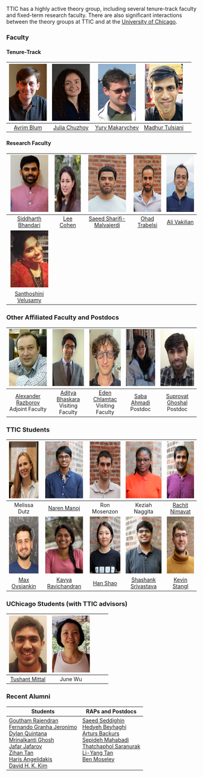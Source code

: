 TTIC has a highly active theory group, including several tenure-track faculty and fixed-term research faculty. There are also significant interactions between the theory groups at TTIC and at the [University of Chicago](http://theory.cs.uchicago.edu).




### Faculty

#### Tenure-Track

|   <img src="pictures/avrim.jpg" height="150" width="100">    | <img src="pictures/julia.jpg" height="150" width="100"> |    <img src="pictures/yury.jpg" height="150" width="100">    |  <img src="pictures/madhur.jpg" height="150" width="100">   |                                                       |
| :----------------------------------------------------------: | :-----------------------------------------------------: | :----------------------------------------------------------: | :---------------------------------------------------------: | :---------------------------------------------------: |
|         [Avrim Blum](https://home.ttic.edu/~avrim/)          |     [Julia Chuzhoy](https://home.ttic.edu/~cjulia/)     |       [Yury Makarychev](https://home.ttic.edu/~yury/)        |     [Madhur Tulsiani](https://home.ttic.edu/~madhurt/)      |                                                       |


#### Research Faculty

| <img src="pictures/siddharth.jpg" height="150" width="100">  |  <img src="pictures/lee.jpg" height="150" width="100">  |   <img src="pictures/saeed.jpg" height="150" width="100">    |   <img src="pictures/ohad.jpg" height="150" width="100">    | <img src="pictures/ali.jpg" height="150" width="100"> |
| :----------------------------------------------------------: | :-----------------------------------------------------: | :----------------------------------------------------------: | :---------------------------------------------------------: | :---------------------------------------------------: |
| [Siddharth Bhandari](https://sites.google.com/view/siddharth-bhandari/) |   [Lee Cohen](https://sites.google.com/view/leecohen)   | [Saeed Sharifi-Malvajerdi](https://sites.google.com/view/saeedsh/home) | [Ohad Trabelsi](https://sites.google.com/view/ohadtrabelsi) |    [Ali Vakilian](https://www.mit.edu/~vakilian/)     |
| <img src="pictures/santhoshini.jpg" height="150" width="100">  |    |       |       |  |
| [Santhoshini Velusamy](https://scholar.harvard.edu/santhoshiniv/home) |     |  |  |         |



### Other Affiliated Faculty and Postdocs

|  <img src="pictures/razborov.jpg" height="150" width="100">  |  <img src="pictures/bhaskara.jpg" height="150" width="100">  |  <img src="pictures/chlamtac.jpg" height="150" width="100">  | <img src="pictures/ahmadi.jpg" height="150" width="100"> |  <img src="pictures/ghoshal.jpg" height="150" width="100">   |
| :----------------------------------------------------------: | :----------------------------------------------------------: | :----------------------------------------------------------: | :------------------------------------------------------: | :----------------------------------------------------------: |
| [Alexander Razborov](http://people.cs.uchicago.edu/~razborov/) <br> Adjoint Faculty | [Aditya Bhaskara](https://users.cs.utah.edu/~bhaskara/) <br> Visiting Faculty | [Eden Chlamtac](https://www.cs.bgu.ac.il/~chlamtac/)<br> Visiting Faculty | [Saba Ahmadi](https://sabaahmadi.github.io)<br/> Postdoc | [Suprovat Ghoshal](https://sites.google.com/view/suprovat)<br/> Postdoc |



### TTIC Students

|   <img src="pictures/dutz.jpg" height="150" width="100">    |   <img src="pictures/manoj.jpg" height="150" width="100">    | <img src="pictures/mosenzon.jpg" height="150" width="100"> |  <img src="pictures/naggita.jpg" height="150" width="100">   | <img src="pictures/nimavat.jpg" height="150" width="100"> |
| :---------------------------------------------------------: | :----------------------------------------------------------: | :--------------------------------------------------------: | :----------------------------------------------------------: | :-------------------------------------------------------: |
|                        Melissa Dutz                         |            [Naren Manoj](https://www.nsmanoj.com)            |                        Ron Mosenzon                        |                        Keziah Naggita                        |     [Rachit Nimavat](https://home.ttic.edu/~nimavat/)     |
| <img src="pictures/ovsiankin.jpg" height="150" width="100"> | <img src="pictures/ravichandran.jpg" height="150" width="100"> |   <img src="pictures/shao.jpg" height="150" width="100">   | <img src="pictures/srivastava.jpg" height="150" width="100"> | <img src="pictures/stangl.jpg" height="150" width="100">  |
|             [Max Ovsiankin](https://maxov.org)              |      [Kavya Ravichandran](https://kavyar314.github.io)       |     [Han Shao](https://sites.google.com/view/hanshao)      | [Shashank Srivastava](https://sites.google.com/view/shashanks) |      [Kevin Stangl](https://home.ttic.edu/~kstangl/)      |



### UChicago Students (with TTIC advisors)

| <img src="pictures/mittal.jpg" height="150" width="100"> | <img src="pictures/wu.jpg" height="150" width="100"> |      |      |      |
| :------------------------------------------------------: | :--------------------------------------------------: | :--: | :--: | :--: |
|    [Tushant Mittal](https://mittaltushant.github.io)     |                       June Wu                        |      |      |      |



### Recent Alumni



| Students                                                     | RAPs and Postdocs                                            |
| ------------------------------------------------------------ | ------------------------------------------------------------ |
| [Goutham Rajendran](https://www.cs.cmu.edu/~gouthamr/)<br>[Fernando Granha Jeronimo ](https://granha.github.io/)<br>[Dylan Quintana ](https://www.math.harvard.edu/people/quintana-dylan/)<br>[Mrinalkanti Ghosh ](http://ttic.uchicago.edu/~mkghosh/)<br>[Jafar Jafarov](https://www.cs.uchicago.edu/people/profile/jafar-jafarov/)<br>[Zihan Tan](https://sites.google.com/view/zihantan)<br>[Haris Angelidakis](http://www.harisangelidakis.com/)<br>[David H. K. Kim](http://people.cs.uchicago.edu/~hongk/) | [Saeed Seddighin](https://sites.google.com/view/saeedrezaseddighin)<br>[Hedyeh Beyhaghi](https://hedyehbeyhaghi.github.io)<br>[Arturs Backurs](https://www.mit.edu/~backurs/)<br>[Sepideh Mahabadi](https://www.mit.edu/~mahabadi/)<br>[Thatchaphol Saranurak](https://sites.google.com/site/thsaranurak/)<br>[Li-Yang Tan](http://theory.stanford.edu/~liyang/)<br>[Ben Moseley](https://www.andrew.cmu.edu/user/moseleyb/)<br> <br> |

